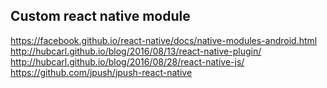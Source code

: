 ## Custom react native module   
https://facebook.github.io/react-native/docs/native-modules-android.html    
http://hubcarl.github.io/blog/2016/08/13/react-native-plugin/   
http://hubcarl.github.io/blog/2016/08/28/react-native-js/   
https://github.com/jpush/jpush-react-native 
